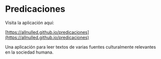 # Predicaciones

Visita la aplicación aquí:

[https://allnulled.github.io/predicaciones](https://allnulled.github.io/predicaciones)

Una aplicación para leer textos de varias fuentes culturalmente relevantes en la sociedad humana.